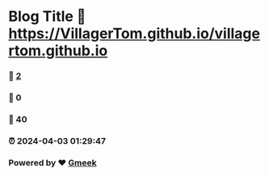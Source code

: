 # Blog Title :link: https://VillagerTom.github.io/villagertom.github.io 
### :page_facing_up: [2](https://VillagerTom.github.io/villagertom.github.io/tag.html) 
### :speech_balloon: 0 
### :hibiscus: 40 
### :alarm_clock: 2024-04-03 01:29:47 
### Powered by :heart: [Gmeek](https://github.com/Meekdai/Gmeek)
